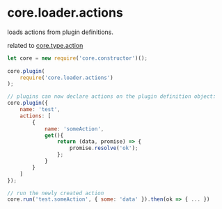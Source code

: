 # core.loader.actions

loads actions from plugin definitions.

related to <a href="https://github.com/ido-ofir/core.type.action">core.type.action</a>

```js
let core = new require('core.constructor')();
 
core.plugin(
    require('core.loader.actions')
);

// plugins can now declare actions on the plugin definition object:
core.plugin({
    name: 'test',
    actions: [
        {
            name: 'someAction',
            get(){
                return (data, promise) => {
                    promise.resolve('ok');
                };
            }
        }
    ]
});

// run the newly created action
core.run('test.someAction', { some: 'data' }).then(ok => { ... })

```
